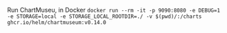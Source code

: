 Run ChartMuseu, in Docker `docker run --rm -it -p 9090:8080 -e DEBUG=1 -e STORAGE=local -e STORAGE_LOCAL_ROOTDIR=./ -v $(pwd)/:/charts ghcr.io/helm/chartmuseum:v0.14.0`